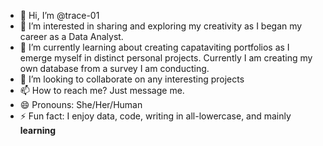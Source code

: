 - 👋 Hi, I’m @trace-01
- 👀 I’m interested in sharing and exploring my creativity as I began my career as a Data Analyst.
- 🌱 I’m currently learning about creating capataviting portfolios as I emerge myself in distinct personal projects. Currently I am creating my own database from a survey I am conducting.
- 💞️ I’m looking to collaborate on any interesting projects 
- 📫 How to reach me? Just message me. 
- 😄 Pronouns: She/Her/Human
- ⚡ Fun fact: I enjoy data, code, writing in all-lowercase, and mainly <b>learning</b> 

<!---
trace-01/trace-01 is a ✨ special ✨ repository because its `README.md` (this file) appears on your GitHub profile.
You can click the Preview link to take a look at your changes.
--->
